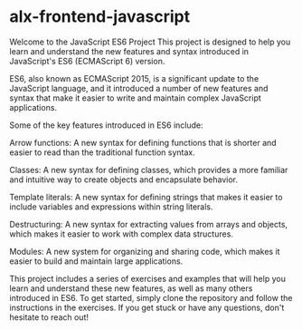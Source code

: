 # alx-frontend-javascript

Welcome to the JavaScript ES6 Project
This project is designed to help you learn and understand the new features and syntax introduced in JavaScript's ES6 (ECMAScript 6) version.

ES6, also known as ECMAScript 2015, is a significant update to the JavaScript language, and it introduced a number of new features and syntax that make it easier to write and maintain complex JavaScript applications.

Some of the key features introduced in ES6 include:

Arrow functions:
A new syntax for defining functions that is shorter and easier to read than the traditional function syntax.

Classes:
A new syntax for defining classes, which provides a more familiar and intuitive way to create objects and encapsulate behavior.

Template literals:
A new syntax for defining strings that makes it easier to include variables and expressions within string literals.

Destructuring:
A new syntax for extracting values from arrays and objects, which makes it easier to work with complex data structures.

Modules:
A new system for organizing and sharing code, which makes it easier to build and maintain large applications.

This project includes a series of exercises and examples that will help you learn and understand these new features, as well as many others introduced in ES6.
To get started, simply clone the repository and follow the instructions in the exercises. If you get stuck or have any questions, don't hesitate to reach out!
